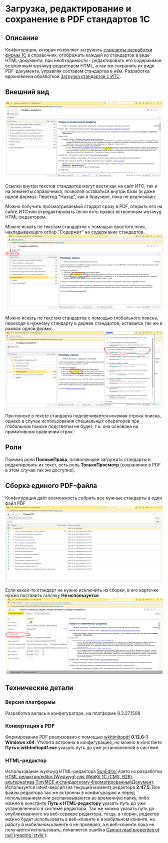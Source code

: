 # Загрузка, редактирование и сохранение в PDF стандартов 1С

## Описание
Конфигурация, которая позволяет загружать [стандарты разработки фирмы 1С](https://its.1c.ru/db/v8std) в справочник, отображать каждый из стандартов в виде HTML-документа, при необходимости - редактировать его содержимое встроенным wysiwyg-редактором HTML, а так же сохранять их виде PDF-документа, управляя составом стандартов в нём.
Разработка вдохновлена обработкой [Загрузка стандартов с ИТС](https://infostart.ru/1c/tools/2202706).

## Внешний вид
![Главное окно](docs/img/ГлавноеОкно.png)

Ссылки внутри текстов стандартов могут вести как на сайт ИТС, так и на элементы справочника, позволяя оставаться внутри базы (и даже одной формы). Переход "Назад", как в браузере, пока не реализован.

Можно получить просматриваемый стадарт сразу в PDF, открыть его на сайте ИТС или отредактировать (если есть право) встроенным wysiwyg HTML-редактором.

Можно искать по текстам стандартов с помощью простого поля, накладывающего отбор "Содержит" на содержание стандартов.
![Простой поиск](docs/img/ПростойПоиск.png)

Можно искать по текстам стандартов с помощью глобального поиска, переходя к нужному стандарту в дереве стандартов, оставаясь так же в рамках одной формы. 
![Глобальный поиск](docs/img/ГлобальныйПоиск.png)

При поиске в тексте стандарта подсвечивается искомая строка поиска, однако в случае использования специальных операторов при глобальном поиске подстветки не будет, т.к. она основана на примитивном сравнении строк.

## Роли
Помимо роли **ПолныеПрава**, позволяющей загружать стандарты и редактировать их текст, есть роль **ТолькоПросмотр** (сохранение в PDF в этом случае так же доступно).

## Сборка единого PDF-файла
Конфигурация даёт возможность собрать все нужные стандарты в один файл PDF
![Сборка PDF](docs/img/СборкаPDF.png)

Если какой-то стандарт не нужно исключить из сборки, в его карточке нужно поставить галочку **Не используется**
![Карточка стандарта](docs/img/КарточкаСтандарта.png)

## Технические детали

### Версия платформы
Разработка велась в конфигураторе, на платформе 8.3.27.1508

### Конвертация в PDF
Формирование PDF реализовано с помощью [wkhtmltopdf](https://infostart.ru/1c/tools/2202706) **0.12.6-1 Windows x64**. Утилита встроена в конфигурацию, но можно в константе **Путь к wkhtmltopdf.exe** указать путь до уже установленной в системе.

### HTML-редактор
Использование wysiwyg HTML-редактора [SunEditor](http://suneditor.com/sample/index.html) взято из разработки [HTML редактор/editor (Wysiwyg) для WebKit 1С (CMS, B2B), альтернатива TinyMCE и стандартному ФорматированныйДокумент](https://infostart.ru/1c/articles/1352459). Используется latest-версия (на текущий момент) редактора **2.47.5**. Все файлы редактора так же встроены в конфигурацию и перед использованием они распаковываются во временную папку, либо можно в константе **Путь к HTML-редактору** указать путь до уже установленного в системе редактора.
Так же можно указать путь до опубликованного на веб-сервере редактора, тогда, в теории, редактор можно будет использовать в веб-клиенте и в мобильном клиенте, но работу в мобильном клиенте я не проверял, а в веб-клиенте пока не получается использовать, появляется ошибка [Cannot read properties of null (reading 'style')](https://github.com/JiHong88/SunEditor/issues/1052).